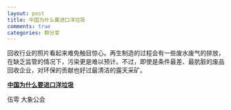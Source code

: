```yaml
---
layout: post
title: 中国为什么要进口洋垃圾
comments: true
categories: 群分享
---
```


回收行业的照片看起来难免触目惊心。再生制造的过程会有一些废水废气的排放，在缺乏监管的情况下，污染更是难以预计。不过，即使是条件最差、最肮脏的废品回收企业，对环保的贡献也好过最清洁的露天采矿。

[**中国为什么要进口洋垃圾**](https://mp.weixin.qq.com/s/QGFSeWZqg07vcRvcCjZU_g)

伍雩 大象公会
